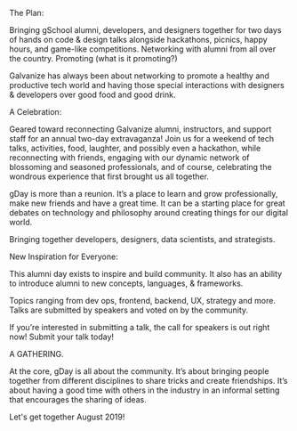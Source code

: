 The Plan:

Bringing gSchool alumni, developers, and designers together for two days of hands on code & design talks alongside hackathons, picnics, happy hours, and game-like competitions. Networking with alumni from all over the country. Promoting (what is it promoting?)

Galvanize has always been about networking to promote a healthy and productive tech world and having those special interactions with designers & developers over good food and good drink.


A Celebration:

Geared toward reconnecting Galvanize alumni, instructors, and support staff for an annual two-day extravaganza! Join us for a weekend of tech talks, activities, food, laughter, and possibly even a hackathon, while reconnecting with friends, engaging with our dynamic network of blossoming and seasoned professionals, and of course, celebrating the wondrous experience that first brought us all together.

gDay is more than a reunion. It’s a place to learn and grow professionally, make new friends and have a great time. It can be a starting place for great debates on technology and philosophy around creating things for our digital world. 

Bringing together developers, designers, data scientists, and strategists. 

New Inspiration for Everyone:

This alumni day exists to inspire and build community. It also has an ability to introduce alumni to new concepts, languages, & frameworks. 

Topics ranging from dev ops, frontend, backend, UX, strategy and more. Talks are submitted by speakers and voted on by the community.

If you’re interested in submitting a talk, the call for speakers is out right now! Submit your talk today!


A GATHERING.

At the core, gDay is all about the community. It’s about bringing people together from different disciplines to share tricks and create friendships. It’s about having a good time with others in the industry in an informal setting that encourages the sharing of ideas. 

Let's get together August 2019!